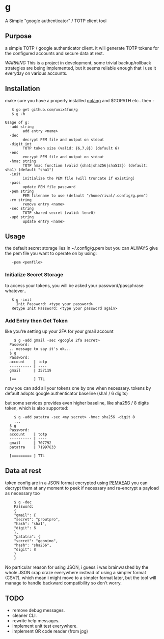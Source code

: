 # g

A Simple "google authenticator" / TOTP client tool


## Purpose

a simple TOTP / google authenticator client.
it will generate TOTP tokens for the configured accounts and secure data at rest.

*WARNING*
This is a project in development, some trivial backup/rollback strategies are being implemented, 
but it seems reliable enough that i use it everyday on various accounts.


## Installation
make sure you have a properly installed [golang](https://golang.org) and $GOPATH etc..
then :
```
   $ go get github.com/unix4fun/g
   $ g -h

Usage of g:
  -add string
    	add entry <name>
  -dec
    	decrypt PEM file and output on stdout
  -digit int
    	TOTP token size (valid: {6,7,8}) (default 6)
  -enc
    	encrypt PEM file and output on stdout
  -hmac string
    	TOTP hmac function (valid {sha1|sha256|sha512}) (default: sha1) (default "sha1")
  -init
    	initialize the PEM file (will truncate if existing)
  -pass
    	update PEM file password
  -pem string
    	PEM filename to use (default "/home/rival/.config/g.pem")
  -rm string
    	remove entry <name>
  -sec string
    	TOTP shared secret (valid: len>0)
  -upd string
    	update entry <name>

```

## Usage

the default secret storage lies in ~/.config/g.pem but you can ALWAYS give the pem file you want to operate on by using:
```
   -pem <pemfile>
```

### Initialize Secret Storage

to access your tokens, you will be asked your password/passphrase whatever..

```
   $ g -init
	 Init Password: <type your password>
   Retype Init Password: <type your password again>
```

### Add Entry then Get Token

like you're setting up  your 2FA for your gmail account

```
	$ g -add gmail -sec <google 2fa secret> 
  Password:
  .. message to say it's ok...
  $ g 
  Password:
  account    | totp  
  ---------- | ----  
  gmail      | 357119

  [==        ] TTL
```

now you can add all your tokens one by one when necessary.
tokens by default adopts google authenticator baseline (sha1 / 6 digits)

but some services provides even higher baseline, like sha256 / 8 digits token, which is also supported:
```
	$ g -add patatra -sec <my secret> -hmac sha256 -digit 8
	...
  $ g 
  Password:
  account    | totp  
  ---------- | ----  
  gmail      | 707792
  patatra    | 71997833
  
  [========= ] TTL
```

## Data at rest

token config are in a JSON format encrypted using [PEMAEAD](https://github.com/unix4fun/pemaead)
you can decrypt them at any moment to peek if necessary and re-encrypt a payload as necessary too

```
	$ g -dec
	Password:
	{
 	"gmail": {
  	"secret": "proutpro",
  	"hash": "sha1",
  	"digit": 6
 	},
 	"patatra": {
  	"secret": "geonimo",
  	"hash": "sha256",
  	"digit": 8
 	}
	}
```

No particular reason for using JSON, i guess i was brainwashed by the whole JSON crap craze everywhere instead of using a simpler format (CSV?), which mean i might move to a simpler format later, but the tool will manage to handle backward compatibility so don't worry.


## TODO
* remove debug messages.
* cleaner CLI.
* rewrite help messages.
* implement unit test everywhere.
* implement QR code reader (from jpg)
